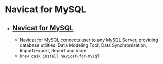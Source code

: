 # Navicat for MySQL
- [Navicat for MySQL](https://www.navicat.com/products/navicat-for-mysql)
  - 
  - Navicat for MySQL connects user to any MySQL Server, providing database utilities: Data Modeling Tool, Data Synchronization, Import/Export, Report and more
  - `brew cask install navicat-for-mysql`
